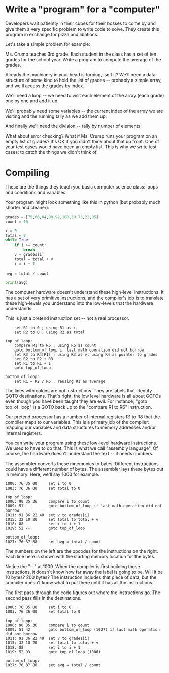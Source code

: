 # Write a "program" for a "computer"

Developers wait patiently in their cubes for their bosses to come by and give them a very
specific problem to write code to solve. They create this program in exchange for pizza
and libations.

Let's take a simple problem for example:

Ms. Crump teaches 3rd grade. Each student in the class has a set of ten grades for the school year.
Write a program to compute the average of the grades.

Already the machinery in your head is turning, isn't it? We'll need a data structure of some kind to
hold the list of grades -- probably a simple array, and we'll access the grades by index. 

We'll need a loop -- we need to visit each element of the array (each grade) one by one and add it up. 

We'll probably need some variables -- the current index of the array we are visiting and the running tally
as we add them up.

And finally we'll need the division -- tally by number of elements.

What about error checking? What if Ms. Crump runs your program on an empty list of grades? It's OK if you
didn't think about that up front. One of your test cases would have been an empty list. This is why we
write test cases: to catch the things we didn't think of.

# Compiling

These are the things they teach you basic computer science class: loops and conditions and variables.

Your program might look something like this in python (but probably much shorter and cleaner):

```python
grades = [75,66,84,90,92,100,38,73,22,95]
count = 10

i = 0
total = 0
while True:
    if i >= count:
        break
    v = grades[i]
    total = total + v
    i = i + 1    
    
avg = total / count

print(avg)
```

The computer hardware doesn't understand these high-level instructions. It has a set of very primitive instructions,
and the compiler's job is to translate these high-levels you understand into the low-levels that the hardware
understands. 

This is just a pretend instruction set -- not a real processor.

```
    set R1 to 0 ; using R1 as i
    set R2 to 0 ; using R2 as total
  
top_of_loop:
    compare R1 to R6 ; using R6 as count
    goto bottom_of_loop if last math operation did not borrow
    set R3 to R4[R1] ; using R3 as v, using R4 as pointer to grades
    set R2 to R2 + R3
    set R1 to R1 + 1
    goto top_of_loop
  
bottom_of_loop:
    set R1 = R2 / R6 ; reusing R1 as average
```

The lines with colons are not instructions. They are labels that identify GOTO destinations. That's right,
the low level hardware is all about GOTOs even though you have been taught they are evil. For instance,
"goto top_of_loop" is a GOTO back up to the "compare R1 to R6" instruction.

Our pretend processor has a number of internal registers R1 to R8 that the compiler maps to our variables.
This is a primary job of the compiler: mapping our variables and data structures to memory addresses and/or
internal registers.

You can write your program using these low-level hardware instructions. We used to have to do that. This is
what we call "assembly language". Of course, the hardware doesn't understand the text -- it needs numbers.

The assembler converts these mnemonics to bytes. Different instructions could have a different number of bytes.
The assembler lays these bytes out in memory. Here, we'll say 1000 for example.


```
1000: 76 35 00     set i to 0
1003: 76 36 00     set total to 0
  
top_of_loop:
1006: 90 35 36     compare i to count
1009: 51 --        goto bottom_of_loop if last math operation did not borrow
1011: 91 36 22 40  set v to grades[i]
1015: 32 10 20     set total to total + v
1018: 88           set i to i + 1
1019: 52 --        goto top_of_loop
  
bottom_of_loop:
1027: 76 37 88     set avg = total / count
```

The numbers on the left are the opcodes for the instructions on the right. Each line here is shown with
the starting memory location for the bytes.

Notice the "--" at 1009. When the compiler is first building these instructions, it doesn't know how far
away the label is going to be. Will it be 10 bytes? 200 bytes? The instruction includes that piece of
data, but the compiler doesn't know what to put there until it has all the instructions.

The first pass through the code figures out where the instructions go. The second pass fills in the destinations.

```
1000: 76 35 00     set i to 0
1003: 76 36 00     set total to 0
  
top_of_loop:
1006: 90 35 36     compare i to count
1009: 51 42        goto bottom_of_loop (1027) if last math operation did not borrow
1011: 91 36 22 40  set v to grades[i]
1015: 32 10 20     set total to total + v
1018: 88           set i to i + 1
1019: 52 93        goto top_of_loop (1006)
  
bottom_of_loop:
1027: 76 37 88     set avg = total / count
```
